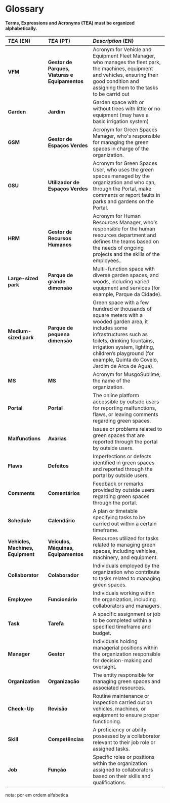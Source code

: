 # Glossary

**Terms, Expressions and Acronyms (TEA) must be organized alphabetically.**

| **_TEA_** (EN)                    | **_TEA_** (PT)                                 | **_Description_** (EN)                                                                                                                                                                                                                                                    |                                       
|:----------------------------------|:-----------------------------------------------|:--------------------------------------------------------------------------------------------------------------------------------------------------------------------------------------------------------------------------------------------------------------------------|
| **VFM**                           | **Gestor de Parques, Viaturas e Equipamentos** | Acronym for Vehicle and Equipment Fleet Manager, who manages the fleet park, the machines, equipment and vehicles, ensuring their good condition and assigning them to the tasks to be carrid out                                                                         |
| **Garden**                        | **Jardim**                                     | Garden space with or without trees with little or no equipment (may have a basic irrigation system)                                                                                                                                                                       |
| **GSM**                           | **Gestor de Espaços Verdes**                   | Acronym for Green Spaces Manager, who's responsible for managing the green spaces in charge of the organization.                                                                                                                                                          |
| **GSU**                           | **Utilizador de Espaços Verdes**               | Acronym for Green Spaces User, who uses the green spaces managed by the  organization and who can, through the Portal, make comments or report faults in parks and gardens on the Portal.                                                                                 |
| **HRM**                           | **Gestor de Recursos Humanos**                 | Acronym for Human Resources Manager, who's responsible for the human resources department and defines the teams based on the needs of ongoing projects and the skills of the employees..                                                                                  |
| **Large-sized park**              | **Parque de grande dimensão**                  | Multi-function space with diverse garden spaces, and woods, including varied equipment and services (for example, Parque da Cidade).                                                                                                                                      |
| **Medium-sized park**             | **Parque de pequena dimensão**                 | Green space with a few hundred or thousands of square meters with a wooded garden area, it includes some infrastructures such as toilets, drinking fountains, irrigation system, lighting, children’s playground (for example, Quinta do Covelo, Jardim de Arca de Agua). | 
| **MS**                            | **MS**                                         | Acronym for MusgoSublime, the name of the organization.                                                                                                                                                                                                                   |
| **Portal**                        | **Portal**                                     | The online platform accessible by outside users for reporting malfunctions, flaws, or leaving comments regarding green spaces.                                                                                                                                            |
| **Malfunctions**                  | **Avarias**                                    | Issues or problems related to green spaces that are reported through the portal by outside users.                                                                                                                                                                         |
| **Flaws**                         | **Defeitos**                                   | Imperfections or defects identified in green spaces and reported through the portal by outside users.                                                                                                                                                                     |
| **Comments**                      | **Comentários**                                | Feedback or remarks provided by outside users regarding green spaces through the portal.                                                                                                                                                                                  |
| **Schedule**                      | **Calendário**                                 | A plan or timetable specifying tasks to be carried out within a certain timeframe.                                                                                                                                                                                        |
| **Vehicles, Machines, Equipment** | **Veículos, Máquinas, Equipamentos**           | Resources utilized for tasks related to managing green spaces, including vehicles, machinery, and equipment.                                                                                                                                                              |
| **Collaborator**                  | **Colaborador**                                | Individuals employed by the organization who contribute to tasks related to managing green spaces.                                                                                                                                                                        |
| **Employee**                      | **Funcionário**                                | Individuals working within the organization, including collaborators and managers.                                                                                                                                                                                        |
| **Task**                          | **Tarefa**                                     | A specific assignment or job to be completed within a specified timeframe and budget.                                                                                                                                                                                     |
| **Manager**                       | **Gestor**                                     | Individuals holding managerial positions within the organization responsible for decision-making and oversight.                                                                                                                                                           |
| **Organization**                  | **Organização**                                | The entity responsible for managing green spaces and associated resources.                                                                                                                                                                                                |
| **Check-Up**                      | **Revisão**                                    | Routine maintenance or inspection carried out on vehicles, machines, or equipment to ensure proper functioning.                                                                                                                                                           |
| **Skill**                         | **Competências**                               | A proficiency or ability possessed by a collaborator relevant to their job role or assigned tasks.                                                                                                                                                                        |
| **Job**                           | **Função**                                     | Specific roles or positions within the organization assigned to collaborators based on their skills and qualifications.                                                                                                                                                   |
nota: por em ordem alfabetica
